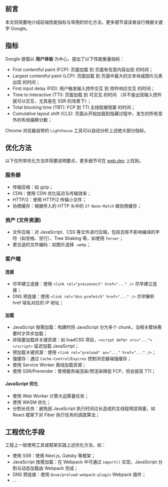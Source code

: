 ## 前言

本文将简要地介绍前端性能指标与常用的优化方法，更多细节请读者自行根据关键字 Google。

## 指标

Google 提倡以 **用户体验** 为中心，提出了以下性能衡量指标：

- First contentful paint (FCP): 页面加载 到 页面有任意内容出现 的时间；
- Largest contentful paint (LCP): 页面加载 到 页面中最大的文本块或图片元素出现 的时间；
- First input delay (FID): 用户触发输入控件交互 到 控件响应交互 的时间；
- Time to Interactive (TTI): 页面加载 到 可交互 的时间 （并不是出现输入控件就可以交互，尤其是在 SSR 的场景下）；
- Total blocking time (TBT): FCP 到 TTI 主线程被阻塞 的时间；
- Cumulative layout shift (CLS): 页面从开始加载到隐藏过程中，发生的所有意外的布局偏移分数；

Chrome 浏览器自带的 `Lighthouse` 工具可以自动分析上述绝大部分指标。

## 优化方法

以下仅列举优化方法并简要说明要点，更多细节可在 [web.dev](web.dev) 上找到。

### 服务器

- 传输压缩：如 gzip；
- CDN：使用 CDN 优化延迟与传输效率；
- HTTP/2：使用 HTTP/2 传输小文件；
- 协商缓存：根据传入的 HTTP 头中的 `If-None-Match` 做协商缓存；

### 资产 (文件资源)

- 文件压缩：对 JavaScript、CSS 等文件进行压缩，包括去除不影响编译的字符（如空格、空行）、Tree Shaking 等，如使用 `Terser`；
- 更合适的文件编码：如图片选择 `.webp`；

### 客户端

#### 连接

- 尽早建立连接：使用 `<link rel="preconnect" href="..." />` 尽早建立连接；
- DNS 预连接：使用 `<link rel="dns-prefetch" href="..." />` 尽早解析 href 域名对应的 IP 地址；

#### 加载

- JavaScript 按需加载：构建时将 JavaScript 分为多个 chunk，当相关模块需要时才异步加载；
- 非阻塞加载非关键资源：如 loadCSS 项目，`<script defer src="..."></script>` 延迟加载 JavaScript；
- 预加载关键资源：使用 `<link rel="preload" as="..." href="..." />`；
- 强缓存：通过 `Cache-Control`/`Expires` 控制浏览器端强缓存；
- 使用 Service Worker 离线加载资源；
- 使用 SSR/Prerender：使用服务端渲染/预渲染降低 FCP，但会提高 TTI；

#### JavaScript 优化

- 使用 Web Worker 计算大运算量任务；
- 使用 WASM 优化；
- 分割长任务：避免因 JavaScript 执行时间过长造成的主线程明显阻塞，如 React 框架下对 Fiber 执行任务的调度算法；

## 工程优化手段

工程上一般使用工具或框架实践上述优化方法，如：

- 使用 SSR：使用 Next.js, Gatsby 等框架；
- JavaScript 按需加载：在 Webpack 中可通过 `import()` 实现，JavaScript 分割与动态加载由 Webpack 完成；
- DNS 预连接：使用 `@vue/preload-webpack-plugin` Webpack 插件；
- ...
